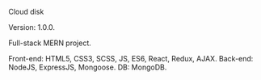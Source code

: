 Cloud disk

Version: 1.0.0.

Full-stack MERN project.

Front-end: HTML5, CSS3, SCSS, JS, ES6, React, Redux, AJAX.
Back-end: NodeJS, ExpressJS, Mongoose.
DB: MongoDB.